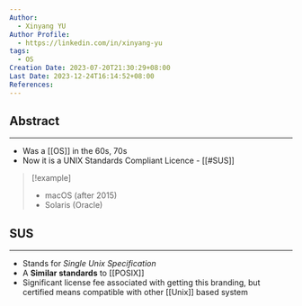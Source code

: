```yaml
---
Author:
  - Xinyang YU
Author Profile:
  - https://linkedin.com/in/xinyang-yu
tags:
  - OS
Creation Date: 2023-07-20T21:30:29+08:00
Last Date: 2023-12-24T16:14:52+08:00
References: 
---
```

## Abstract
---
- Was a [[OS]] in the 60s, 70s
- Now it is a UNIX Standards Compliant Licence  - [[#SUS]]

>[!example]
>- macOS (after 2015)
>- Solaris (Oracle)


## SUS
---
- Stands for *Single Unix Specification*
- A **Similar standards** to [[POSIX]]
- Significant license fee associated with getting this branding, but certified means compatible with other [[Unix]] based system
